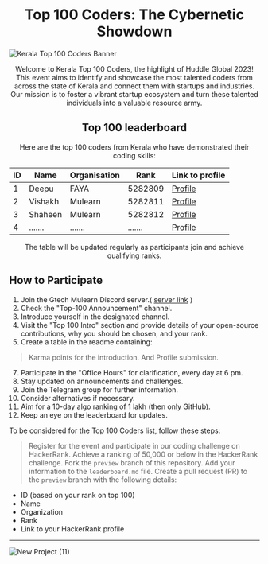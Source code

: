 <div align="center">
   <a>
<h1> Top 100 Coders: The Cybernetic Showdown </h1>
      </a>
</div>

![Kerala Top 100 Coders Banner](https://images-wixmp-ed30a86b8c4ca887773594c2.wixmp.com/f/5d867561-99af-4778-a3d2-81302ef18579/demqbsq-fe75d998-6d45-4da1-9462-0d7cd19178b7.png/v1/fill/w_1600,h_186,q_80,strp/art_fight_2021__cyberpunk_banner_1_by_artyfight_demqbsq-fullview.jpg?token=eyJ0eXAiOiJKV1QiLCJhbGciOiJIUzI1NiJ9.eyJzdWIiOiJ1cm46YXBwOjdlMGQxODg5ODIyNjQzNzNhNWYwZDQxNWVhMGQyNmUwIiwiaXNzIjoidXJuOmFwcDo3ZTBkMTg4OTgyMjY0MzczYTVmMGQ0MTVlYTBkMjZlMCIsIm9iaiI6W1t7ImhlaWdodCI6Ijw9MTg2IiwicGF0aCI6IlwvZlwvNWQ4Njc1NjEtOTlhZi00Nzc4LWEzZDItODEzMDJlZjE4NTc5XC9kZW1xYnNxLWZlNzVkOTk4LTZkNDUtNGRhMS05NDYyLTBkN2NkMTkxNzhiNy5wbmciLCJ3aWR0aCI6Ijw9MTYwMCJ9XV0sImF1ZCI6WyJ1cm46c2VydmljZTppbWFnZS5vcGVyYXRpb25zIl19.25HRIaCNb8XSkD6PRWbeOkLI64CatLwwSRw7EJsgjUU)

<div align="center">
Welcome to Kerala Top 100 Coders, the highlight of Huddle Global 2023! This event aims to identify and showcase the most talented coders from across the state of Kerala and connect them with startups and industries. Our mission is to foster a vibrant startup ecosystem and turn these talented individuals into a valuable resource army.
</div>


<div align="center">
   
## Top 100 leaderboard

Here are the top 100 coders from Kerala who have demonstrated their coding skills:

| ID  | Name           | Organisation     | Rank       | Link to profile                                  |
|-----|----------------|------------------|------------|--------------------------------------------------|
| 1   | Deepu            | FAYA                  | 5282809      | [Profile](https://www.hackerrank.com/Deepusnath)   |     
| 2   | Vishakh          | Mulearn               | 5282811      | [Profile](https://www.hackerrank.com/Deepusnath)   |     
| 3   | Shaheen          | Mulearn               | 5282812      | [Profile](https://www.hackerrank.com/Deepusnath)   |    
| 4   | .......          | .......               | .......      | [Profile](https://www.hackerrank.com/Deepusnath)   |    

The table will be updated regularly as participants join and achieve qualifying ranks.

</div>

## How to Participate

1.  Join the Gtech Mulearn Discord server.( [server link](https://discord.gg/gtech-mulearn-771670169691881483) )
3.  Check the "Top-100 Announcement" channel.
4.  Introduce yourself in the designated channel.
5.  Visit the "Top 100 Intro" section and provide details of your open-source contributions, why you should be chosen, and your rank.
6.  Create a table in the readme containing:
   >  Karma points for the introduction.
   > And Profile submission.
7.  Participate in the "Office Hours" for clarification, every day at 6 pm.
8.  Stay updated on announcements and challenges.
9.  Join the Telegram group for further information.
10. Consider alternatives if necessary.
11. Aim for a 10-day algo ranking of 1 lakh (then only GitHub).
12. Keep an eye on the leaderboard for updates.


To be considered for the Top 100 Coders list, follow these steps:

> Register for the event and participate in our coding challenge on HackerRank.
> Achieve a ranking of 50,000 or below in the HackerRank challenge.
> Fork the `preview` branch of this repository.
> Add your information to the `leaderboard.md` file.
> Create a pull request (PR) to the `preview` branch with the following details:
   - ID (based on your rank on top 100)
   - Name
   - Organization 
   - Rank
   - Link to your HackerRank profile




***

![New Project (11)](https://github.com/vishakh-abhayan/Top-100-Coders/assets/94307781/1bf63001-87ed-47b6-a057-88ec027f844b)

